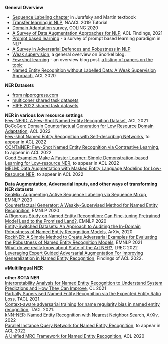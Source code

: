 **General Overview**
-  [Sequence Labeling chapter](https://web.stanford.edu/~jurafsky/slp3/8.pdf) in Jurafsky and Martin textbook  
- [Transfer learning in NLP](https://aclanthology.org/N19-5004/), NAACL 2019 Tutorial  
- [Domain Adaptation survey](https://aclanthology.org/2020.coling-main.603.pdf), COLING 2020  
- [A Survey of Data Augmentation Approaches for NLP](https://aclanthology.org/2021.findings-acl.84.pdf), ACL Findings, 2021  
- [Prompt based learning](https://arxiv.org/abs/2107.13586) - a survey of prompt based learning paradigm in NLP  
- [A Survey in Adversarial Defences and Robustness in NLP](https://arxiv.org/abs/2203.06414)  
- [Weak supervision](https://www.snorkel.org/blog/weak-supervision), a general overview on Snorkel blog.   
- [Few shot learning](https://analyticsindiamag.com/an-introductory-guide-to-few-shot-learning-for-beginners/) - an overview blog post. [a listing of papers on the topic](https://github.com/zhjohnchan/awesome-few-shot-learning-in-nlp#survey)
- [Named Entity Recognition without Labelled Data: A Weak Supervision Approach](https://aclanthology.org/2020.acl-main.139/), ACL 2020


**NER Datasets**
- [from nlpprogress.com](http://nlpprogress.com/english/named_entity_recognition.html)  
- [multiconer shared task datasets](https://multiconer.github.io/)
- [HIPE 2022 shared task datasets](https://github.com/hipe-eval/HIPE-2022-data)

**NER in various low resource settings**  
[Few-NERD: A Few-Shot Named Entity Recognition Dataset](https://arxiv.org/abs/2105.07464), ACL 2021    
[DoCoGen: Domain Counterfactual Generation for Low Resource Domain Adaptation](https://arxiv.org/abs/2202.12350), ACL 2022     
[Few-shot Named Entity Recognition with Self-describing Networks](https://arxiv.org/abs/2203.12252), to appear in ACL 2022   
[CONTaiNER: Few-Shot Named Entity Recognition via Contrastive Learning](https://arxiv.org/abs/2109.07589), to appear in ACL 2022  
[Good Examples Make A Faster Learner: Simple Demonstration-based Learning for Low-resource NER](https://arxiv.org/abs/2110.08454), to appear in ACL 2022  
[MELM: Data Augmentation with Masked Entity Language Modeling for Low-Resource NER](https://arxiv.org/abs/2108.13655), to appear in ACL 2022    

**Data Augmentation, Adversarial inputs, and other ways of transforming NER datasets**  
[SeqMix: Augmenting Active Sequence Labeling via Sequence Mixup](https://rongzhizhang.org/pdf/emnlp20_SeqMix.pdf), EMNLP 2020    
[Counterfactual Generator: A Weakly-Supervised Method for Named Entity Recognition](https://aclanthology.org/2020.emnlp-main.590/), EMNLP 2020    
[A Rigorous Study on Named Entity Recognition: Can Fine-tuning Pretrained Model Lead to the Promised Land?](https://aclanthology.org/2020.emnlp-main.592.pdf), EMNLP 2020  
[Entity-Switched Datasets: An Approach to Auditing the In-Domain Robustness of Named Entity Recognition Models](https://arxiv.org/abs/2004.04123), ArXiv, 2020  
[RockNER: A Simple Method to Create Adversarial Examples for Evaluating the Robustness of Named Entity Recognition Models](https://aclanthology.org/2021.emnlp-main.302/), EMNLP 2021      
[What do we really know about State of the Art NER?](), LREC 2022    
[Leveraging Expert Guided Adversarial Augmentation For Improving Generalization in Named Entity Recognition](https://arxiv.org/abs/2203.10693), Findings of ACL 2022.  

#**Multilingual NER**  

**other SOTA NER**  
[Interpretability Analysis for Named Entity Recognition to Understand System Predictions and How They Can Improve](https://aclanthology.org/2021.cl-1.5/), CL 2021   
[Partially Supervised Named Entity Recognition via the Expected Entity Ratio Loss](https://transacl.org/ojs/index.php/tacl/article/view/2981), TACL 2021.   
[Context-aware adversarial training for name regularity bias in named entity recognition](https://aclanthology.org/2021.tacl-1.36/), TACL 2021.  
[kNN-NER: Named Entity Recognition with Nearest Neighbor Search](https://arxiv.org/abs/2203.17103), ArXiv, 2022  
[Parallel Instance Query Network for Named Entity Recognition](https://arxiv.org/abs/2203.10545), to appear in ACL 2022  
[A Unified MRC Framework for Named Entity Recognition](https://aclanthology.org/2020.acl-main.519.pdf), ACL 2020  

